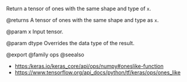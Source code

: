 Return a tensor of ones with the same shape and type of `x`.

@returns
    A tensor of ones with the same shape and type as `x`.

@param x
Input tensor.

@param dtype
Overrides the data type of the result.

@export
@family ops
@seealso
+ <https:/keras.io/keras_core/api/ops/numpy#oneslike-function>
+ <https://www.tensorflow.org/api_docs/python/tf/keras/ops/ones_like>
